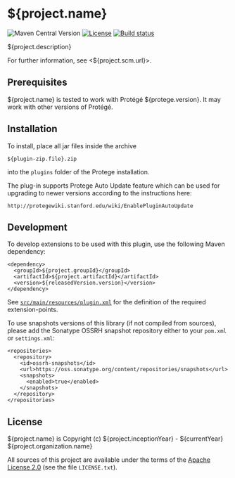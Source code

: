 # ${project.name}
![Maven Central Version](https://img.shields.io/maven-central/v/org.liveontologies/protege-justification-explanation)
[![License](https://img.shields.io/badge/License-Apache%202.0-blue.svg)](https://opensource.org/licenses/Apache-2.0)
[![Build status](https://ci.appveyor.com/api/projects/status/nd4uyg7hu88h0o2q?svg=true)](https://ci.appveyor.com/project/ykazakov/${project.artifactId})

${project.description}

For further information, see <${project.scm.url}>. 

## Prerequisites

${project.name} is tested to work with Protégé ${protege.version}. It may work 
with other versions of Protégé.

## Installation

To install, place all jar files inside the archive 

	${plugin-zip.file}.zip 

into the `plugins` folder of the Protege installation.

The plug-in supports Protege Auto Update feature which can be used for
upgrading to newer versions according to the instructions here:

    http://protegewiki.stanford.edu/wiki/EnablePluginAutoUpdate

## Development

To develop extensions to be used with this plugin, use the following Maven dependency:

```
<dependency>
  <groupId>${project.groupId}</groupId>
  <artifactId>${project.artifactId}</artifactId>
  <version>${releasedVersion.version}</version>
</dependency>
```
See [`src/main/resources/plugin.xml`](${project.scm.url}/blob/main/src/main/resources/plugin.xml?raw=true) for the definition of the required extension-points.

To use snapshots versions of this library (if not compiled from sources), please add
the Sonatype OSSRH snapshot repository either to your `pom.xml` or `settings.xml`:
```
<repositories>
  <repository>
    <id>ossrh-snapshots</id>
    <url>https://oss.sonatype.org/content/repositories/snapshots</url>
    <snapshots>
      <enabled>true</enabled>
    </snapshots>
  </repository>
</repositories>
```

## License

${project.name} is Copyright (c) ${project.inceptionYear} - ${currentYear} ${project.organization.name}

All sources of this project are available under the terms of the 
[Apache License 2.0](http://www.apache.org/licenses/LICENSE-2.0)
(see the file `LICENSE.txt`).